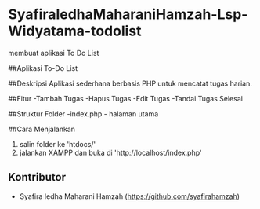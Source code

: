 # SyafiraIedhaMaharaniHamzah-Lsp-Widyatama-todolist
membuat aplikasi To Do List

##Aplikasi To-Do List

##Deskripsi
Aplikasi sederhana berbasis PHP untuk mencatat tugas harian.

##Fitur
-Tambah Tugas
-Hapus Tugas
-Edit Tugas
-Tandai Tugas Selesai

##Struktur Folder
-index.php - halaman utama

##Cara Menjalankan
1. salin folder ke 'htdocs/'
2. jalankan XAMPP dan buka di 'http://localhost/index.php'

## Kontributor
- Syafira Iedha Maharani Hamzah (https://github.com/syafirahamzah)
